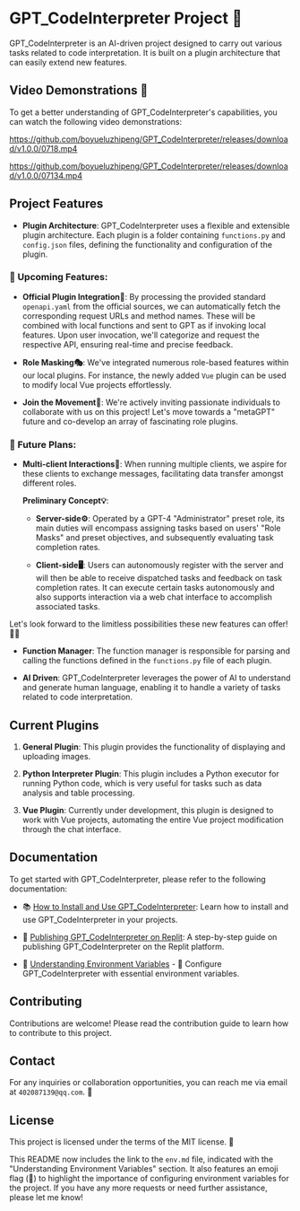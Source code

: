 # GPT_CodeInterpreter Project 🤖

GPT_CodeInterpreter is an AI-driven project designed to carry out various tasks related to code interpretation. It is built on a plugin architecture that can easily extend new features.

## Video Demonstrations 🎥

To get a better understanding of GPT_CodeInterpreter's capabilities, you can watch the following video demonstrations:


https://github.com/boyueluzhipeng/GPT_CodeInterpreter/releases/download/v1.0.0/0718.mp4


https://github.com/boyueluzhipeng/GPT_CodeInterpreter/releases/download/v1.0.0/07134.mp4


## Project Features

- **Plugin Architecture**: GPT_CodeInterpreter uses a flexible and extensible plugin architecture. Each plugin is a folder containing `functions.py` and `config.json` files, defining the functionality and configuration of the plugin.

### 🌟 Upcoming Features:

- **Official Plugin Integration🔌**: By processing the provided standard `openapi.yaml` from the official sources, we can automatically fetch the corresponding request URLs and method names. These will be combined with local functions and sent to GPT as if invoking local features. Upon user invocation, we'll categorize and request the respective API, ensuring real-time and precise feedback.

- **Role Masking🎭**: We've integrated numerous role-based features within our local plugins. For instance, the newly added `Vue` plugin can be used to modify local Vue projects effortlessly.

- **Join the Movement🤝**: We're actively inviting passionate individuals to collaborate with us on this project! Let's move towards a "metaGPT" future and co-develop an array of fascinating role plugins.

### 🌈 Future Plans:

- **Multi-client Interactions🔗**: When running multiple clients, we aspire for these clients to exchange messages, facilitating data transfer amongst different roles.

  **Preliminary Concept💡**:

  - **Server-side⚙️**: Operated by a GPT-4 "Administrator" preset role, its main duties will encompass assigning tasks based on users' "Role Masks" and preset objectives, and subsequently evaluating task completion rates.
  
  - **Client-side🖥️**: Users can autonomously register with the server and will then be able to receive dispatched tasks and feedback on task completion rates. It can execute certain tasks autonomously and also supports interaction via a web chat interface to accomplish associated tasks.

Let's look forward to the limitless possibilities these new features can offer! 🚀🎉

- **Function Manager**: The function manager is responsible for parsing and calling the functions defined in the `functions.py` file of each plugin.

- **AI Driven**: GPT_CodeInterpreter leverages the power of AI to understand and generate human language, enabling it to handle a variety of tasks related to code interpretation.

## Current Plugins

1. **General Plugin**: This plugin provides the functionality of displaying and uploading images.

2. **Python Interpreter Plugin**: This plugin includes a Python executor for running Python code, which is very useful for tasks such as data analysis and table processing.

3. **Vue Plugin**: Currently under development, this plugin is designed to work with Vue projects, automating the entire Vue project modification through the chat interface.

## Documentation

To get started with GPT_CodeInterpreter, please refer to the following documentation:

- 📚 [How to Install and Use GPT_CodeInterpreter](docs/install.md): Learn how to install and use GPT_CodeInterpreter in your projects.

- 🚀 [Publishing GPT_CodeInterpreter on Replit](docs/replit.md): A step-by-step guide on publishing GPT_CodeInterpreter on the Replit platform.

- 📝 [Understanding Environment Variables](docs/env.md) - 🔑 Configure GPT_CodeInterpreter with essential environment variables.

## Contributing

Contributions are welcome! Please read the contribution guide to learn how to contribute to this project.

## Contact

For any inquiries or collaboration opportunities, you can reach me via email at `402087139@qq.com`. 📧

## License

This project is licensed under the terms of the MIT license. 📜

This README now includes the link to the `env.md` file, indicated with the "Understanding Environment Variables" section. It also features an emoji flag (🔑) to highlight the importance of configuring environment variables for the project. If you have any more requests or need further assistance, please let me know!
